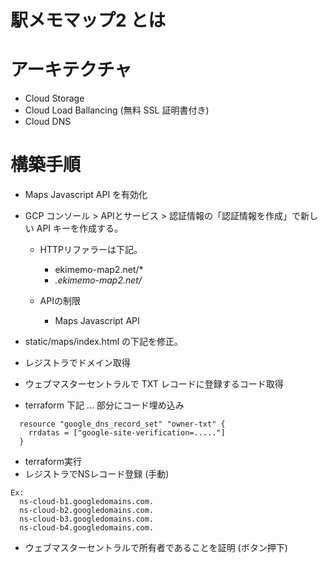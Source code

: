 # 駅メモマップ2 とは

# アーキテクチャ

- Cloud Storage
- Cloud Load Ballancing (無料 SSL 証明書付き)
- Cloud DNS

# 構築手順

- Maps Javascript API を有効化
- GCP コンソール > APIとサービス > 認証情報の「認証情報を作成」で新しい API キーを作成する。
  - HTTPリファラーは下記。
    - ekimemo-map2.net/*
    - *.ekimemo-map2.net/*

  - APIの制限
    - Maps Javascript API

- static/maps/index.html の下記を修正。
    <script src="//maps.googleapis.com/maps/api/js?key=..."></script>
- レジストラでドメイン取得
- ウェブマスターセントラルで TXT レコードに登録するコード取得
- terraform 下記 ... 部分にコード埋め込み
```
  resource "google_dns_record_set" "owner-txt" {
    rrdatas = ["google-site-verification=....."]
  }
```
- terraform実行
- レジストラでNSレコード登録 (手動)
```
Ex:
  ns-cloud-b1.googledomains.com.
  ns-cloud-b2.googledomains.com.
  ns-cloud-b3.googledomains.com.
  ns-cloud-b4.googledomains.com.
```
- ウェブマスターセントラルで所有者であることを証明 (ボタン押下)
